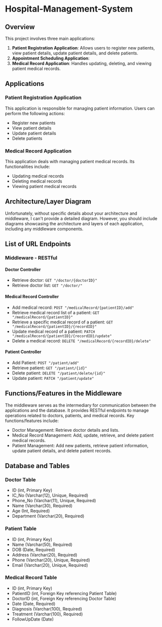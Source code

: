 # Hospital-Management-System

## Overview

This project involves three main applications:

1. **Patient Registration Application**: Allows users to register new patients, view patient details, update patient details, and delete patients.
2. **Appointment Scheduling Application**: 
3. **Medical Record Application**: Handles updating, deleting, and viewing patient medical records.

## Applications 

### Patient Registration Application

This application is responsible for managing patient information. Users can perform the following actions:
- Register new patients
- View patient details
- Update patient details
- Delete patients

### Medical Record Application

This application deals with managing patient medical records. Its functionalities include:
- Updating medical records
- Deleting medical records
- Viewing patient medical records

## Architecture/Layer Diagram

Unfortunately, without specific details about your architecture and middleware, I can't provide a detailed diagram. However, you should include diagrams showcasing the architecture and layers of each application, including any middleware components.

## List of URL Endpoints

### Middleware - RESTful

#### Doctor Controller
- Retrieve doctor: `GET "/doctor/{doctorID}"`
- Retrieve doctor list: `GET "/doctor/"`
  
#### Medical Record Controller
- Add medical record: `POST "/medicalRecord/{patientID}/add"`
- Retrieve medical record list of a patient: `GET "/medicalRecord/{patientID}"`
- Retrieve a specific medical record of a patient: `GET "/medicalRecord/{patientID}/{recordID}"`
- Update medical record of a patient: `PATCH "/medicalRecord/{patientID}/{recordID}/update"`
- Delete a medical record: `DELETE "/medicalRecord/{recordID}/delete"`
  
#### Patient Controller
- Add Patient: `POST "/patient/add"`
- Retrieve patient: `GET "/patient/{id}"`
- Delete patient: `DELETE "/patient/delete/{id}"`
- Update patient: `PATCH "/patient/update"`

## Functions/Features in the Middleware
The middleware serves as the intermediary for communication between the applications and the database. It provides RESTful endpoints to manage operations related to doctors, patients, and medical records. Key functions/features include:

- Doctor Management: Retrieve doctor details and lists.
- Medical Record Management: Add, update, retrieve, and delete patient medical records.
- Patient Management: Add new patients, retrieve patient information, update patient details, and delete patient records.

## Database and Tables
### Doctor Table
- ID (int, Primary Key)
- IC_No (Varchar(12), Unique, Required)
- Phone_No (Varchar(11), Unique, Required)
- Name (Varchar(30), Required)
- Age (Int, Required)
- Department (Varchar(20), Required)

### Patient Table
- ID (int, Primary Key)
- Name (Varchar(50), Required)
- DOB (Date, Required)
- Address (Varchar(20), Required)
- Phone (Varchar(20), Unique, Required)
- Email (Varchar(20), Unique, Required)

### Medical Record Table
- ID (int, Primary Key)
- PatientID (int, Foreign Key referencing Patient Table)
- DoctorID (int, Foreign Key referencing Doctor Table)
- Date (Date, Required)
- Diagnosis (Varchar(100), Required)
- Treatment (Varchar(100), Required)
- FollowUpDate (Date)
